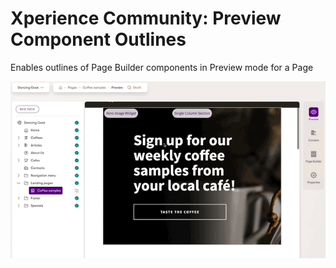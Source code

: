 # Xperience Community: Preview Component Outlines

Enables outlines of Page Builder components in Preview mode for a Page

![Outlines and labels of Page Builder components in Preview mode](./images/outlines.gif)
